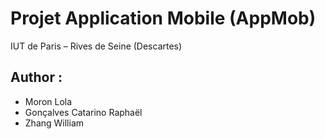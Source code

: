 # Projet Application Mobile (AppMob)

IUT de Paris – Rives de Seine (Descartes)

## Author :
- Moron Lola
- Gonçalves Catarino Raphaël
- Zhang William
